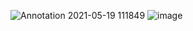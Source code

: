 ![Annotation 2021-05-19 111849](https://user-images.githubusercontent.com/39509244/118828978-1e6c0b80-b894-11eb-9541-767ca3e03e2a.png)
![image](https://user-images.githubusercontent.com/39509244/118829022-288e0a00-b894-11eb-9c0f-38656949a2ab.png)

